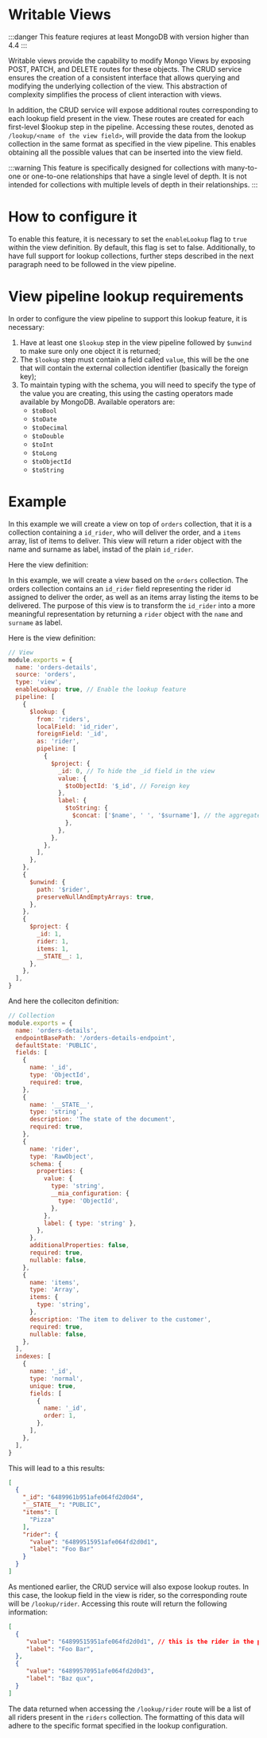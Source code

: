 # Writable Views

:::danger
This feature reqiures at least MongoDB with version higher than 4.4
:::

Writable views provide the capability to modify Mongo Views by exposing POST, PATCH, and DELETE routes for these objects. The CRUD service ensures the creation of a consistent interface that allows querying and modifying the underlying collection of the view. This abstraction of complexity simplifies the process of client interaction with views.

In addition, the CRUD service will expose additional routes corresponding to each lookup field present in the view. These routes are created for each first-level $lookup step in the pipeline. Accessing these routes, denoted as `/lookup/<name of the view field>`, will provide the data from the lookup collection in the same format as specified in the view pipeline. This enables obtaining all the possible values that can be inserted into the view field.

:::warning
This feature is specifically designed for collections with many-to-one or one-to-one relationships that have a single level of depth. It is not intended for collections with multiple levels of depth in their relationships.
:::

# How to configure it

To enable this feature, it is necessary to set the `enableLookup` flag to `true` within the view definition. By default, this flag is set to false. Additionally, to have full support for lookup collections, further steps described in the next paragraph need to be followed in the view pipeline.

# View pipeline lookup requirements

In order to configure the view pipeline to support this lookup feature, it is necessary:

1. Have at least one `$lookup` step in the view pipeline followed by `$unwind` to make sure only one object it is returned;
2. The `$lookup` step must contain a field called `value`, this will be the one that will contain the external collection identifier (basically the foreign key);
3. To maintain typing with the schema, you will need to specify the type of the value you are creating, this using the casting operators made available by MongoDB. Available operators are:
    - `$toBool`
    - `$toDate`
    - `$toDecimal`
    - `$toDouble`
    - `$toInt`
    - `$toLong`
    - `$toObjectId`
    - `$toString`
  
# Example

In this example we will create a view on top of `orders` collection, that it is a collection containing a `id_rider`, who will deliver the order, and a `items` array, list of items to deliver. This view will return a rider object with the name and surname as label, instad of the plain `id_rider`.  

Here the view definition:


In this example, we will create a view based on the `orders` collection. The orders collection contains an `id_rider` field representing the rider id assigned to deliver the order, as well as an items array listing the items to be delivered. The purpose of this view is to transform the `id_rider` into a more meaningful representation by returning a `rider` object with the `name` and `surname` as label.

Here is the view definition:


```js title=view
// View
module.exports = {
  name: 'orders-details',
  source: 'orders',
  type: 'view',
  enableLookup: true, // Enable the lookup feature
  pipeline: [
    {
      $lookup: {
        from: 'riders',
        localField: 'id_rider',
        foreignField: '_id',
        as: 'rider',
        pipeline: [
          {
            $project: {
              _id: 0, // To hide the _id field in the view
              value: {
                $toObjectId: '$_id', // Foreign key
              },
              label: {
                $toString: {
                  $concat: ['$name', ' ', '$surname'], // the aggregated value
                },
              },
            },
          },
        ],
      },
    },
    {
      $unwind: {
        path: '$rider',
        preserveNullAndEmptyArrays: true,
      },
    },
    {
      $project: {
        _id: 1,
        rider: 1,
        items: 1,
        __STATE__: 1,
      },
    },
  ],
}
```

And here the colleciton definition:

```js title=collection
// Collection
module.exports = {
  name: 'orders-details',
  endpointBasePath: '/orders-details-endpoint',
  defaultState: 'PUBLIC',
  fields: [
    {
      name: '_id',
      type: 'ObjectId',
      required: true,
    },
    {
      name: '__STATE__',
      type: 'string',
      description: 'The state of the document',
      required: true,
    },
    {
      name: 'rider',
      type: 'RawObject',
      schema: {
        properties: {
          value: {
            type: 'string',
            __mia_configuration: {
              type: 'ObjectId',
            },
          },
          label: { type: 'string' },
        },
      },
      additionalProperties: false,
      required: true,
      nullable: false,
    },
    {
      name: 'items',
      type: 'Array',
      items: {
        type: 'string',
      },
      description: 'The item to deliver to the customer',
      required: true,
      nullable: false,
    },
  ],
  indexes: [
    {
      name: '_id',
      type: 'normal',
      unique: true,
      fields: [
        {
          name: '_id',
          order: 1,
        },
      ],
    },
  ],
}
```

This will lead to a this results:

```json
[
  {
    "_id": "6489961b951afe064fd2d0d4",
    "__STATE__": "PUBLIC",
    "items": [
      "Pizza"
    ],
    "rider": {
      "value": "64899515951afe064fd2d0d1",
      "label": "Foo Bar"
    }
  }
]
```

As mentioned earlier, the CRUD service will also expose lookup routes. In this case, the lookup field in the view is rider, so the corresponding route will be `/lookup/rider`. Accessing this route will return the following information:

```json
[
  {
     "value": "64899515951afe064fd2d0d1", // this is the rider in the previous result
     "label": "Foo Bar",
  },
  {
     "value": "64899570951afe064fd2d0d3",
     "label": "Baz qux",
  }
]
```

The data returned when accessing the `/lookup/rider` route will be a list of all riders present in the `riders` collection. The formatting of this data will adhere to the specific format specified in the lookup configuration.